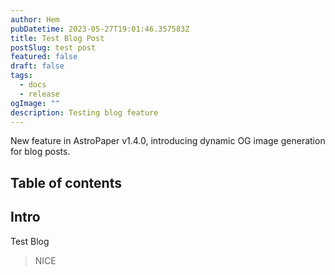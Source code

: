 ```yaml
---
author: Hem
pubDatetime: 2023-05-27T19:01:46.357583Z
title: Test Blog Post
postSlug: test post
featured: false
draft: false
tags:
  - docs
  - release
ogImage: ""
description: Testing blog feature
---
```


New feature in AstroPaper v1.4.0, introducing dynamic OG image generation for blog posts.

## Table of contents

## Intro

Test Blog

> NICE

